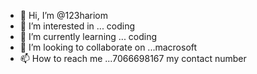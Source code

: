- 👋 Hi, I’m @123hariom
- 👀 I’m interested in ... coding 
- 🌱 I’m currently learning ... coding 
- 💞️ I’m looking to collaborate on ...macrosoft 
- 📫 How to reach me ...7066698167 my contact number 

<!---
123hariom/123hariom is a ✨ special ✨ repository because its `README.md` (this file) appears on your GitHub profile.
You can click the Preview link to take a look at your changes.
--->

